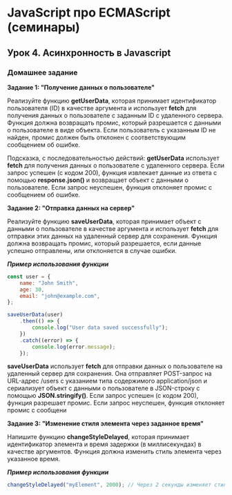 # JavaScript про ECMAScript (семинары)

## Урок 4. Асинхронность в Javascript

### Домашнее задание

**Задание 1: "Получение данных о пользователе"**

Реализуйте функцию **getUserData**, которая принимает идентификатор пользователя (ID) в качестве аргумента и использует **fetch** для получения данных о пользователе с заданным ID с удаленного сервера. Функция должна возвращать промис, который разрешается с данными о пользователе в виде объекта. Если пользователь с указанным ID не найден, промис должен быть отклонен с соответствующим сообщением об ошибке.

Подсказка, с последовательностью действий:
**getUserData** использует **fetch** для получения данных о пользователе с удаленного сервера. Если запрос успешен (с кодом 200), функция извлекает данные из ответа с помощью **response.json()** и возвращает объект с данными о пользователе. Если запрос неуспешен, функция отклоняет промис с сообщением об ошибке.

**Задание 2: "Отправка данных на сервер"**

Реализуйте функцию **saveUserData**, которая принимает объект с данными о пользователе в качестве аргумента и использует **fetch** для отправки этих данных на удаленный сервер для сохранения. Функция должна возвращать промис, который разрешается, если данные успешно отправлены, или отклоняется в случае ошибки.

**_Пример использования функции_**

```js
const user = {
    name: "John Smith",
    age: 30,
    email: "john@example.com",
};

saveUserData(user)
    .then(() => {
        console.log("User data saved successfully");
    })
    .catch((error) => {
        console.log(error.message);
    });
```

**saveUserData** использует **fetch** для отправки данных о пользователе на удаленный сервер для сохранения. Она отправляет POST-запрос на URL-адрес /users с указанием типа содержимого application/json и сериализует объект с данными о пользователе в JSON-строку с помощью **JSON.stringify()**. Если запрос успешен (с кодом 200), функция разрешает промис. Если запрос неуспешен, функция отклоняет промис с сообщени

**Задание 3: "Изменение стиля элемента через заданное время"**

Напишите функцию **changeStyleDelayed**, которая принимает идентификатор элемента и время задержки (в миллисекундах) в качестве аргументов. Функция должна изменить стиль элемента через указанное время.

**_Пример использования функции_**

```js
changeStyleDelayed("myElement", 2000); // Через 2 секунды изменяет стиль элемента с id 'myElement'"
```
